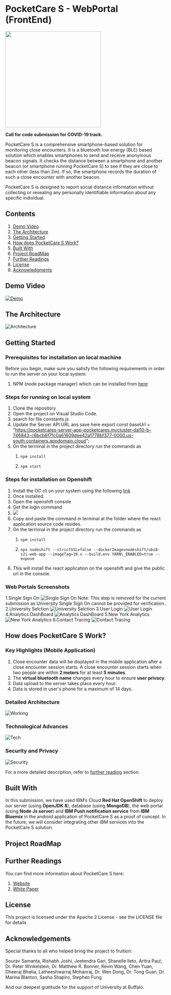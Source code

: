 # PocketCare S - WebPortal (FrontEnd)

<img src="https://github.com/PocketCareS/PocketCareS-Android/blob/development/assets/logo.png" width="300">

**Call for code submission for COVID-19 track.**

PocketCare S is a comprehensive smartphone-based solution for monitoring close encounters. It is a bluetooth low energy (BLE) based solution which enables smartphones to send and receive anonymous beacon signals. It checks the distance between a smartphone and another beacon (or smartphone running PocketCare S) to see if they are close to each other (less than 2m). If so, the smartphone records the duration of such a close encounter with another beacon. 

PocketCare S is designed to report social distance information without collecting or revealing any personally identifiable information about any specific individual.


## Contents 
1. [Demo Video](#demo-video) 
2. [The Architecture](#the-architecture)
3. [Getting Started](#getting-started)
4. [How does PocketCare S Work?](#how-does-pocketcare-s-work)
5. [Built With](#built-with)
6. [Project RoadMap](#project-roadmap)
7. [Further Readings](#further-readings)
8. [License](#license)
9. [Acknowledgments](#acknowledgements)

## Demo Video 

[![Demo](http://img.youtube.com/vi/JnOWwagUgxQ/0.jpg)](http://www.youtube.com/watch?v=JnOWwagUgxQ "PocketCare S Demo")
 
 
## The Architecture

![Architecture](https://github.com/PocketCareS/PocketCareS-Android/blob/development/assets/PocketCareS_Design_Simplified.png)

## Getting Started  

### Prerequisites for installation on local machine

Before you begin, make sure you satisfy the following requirements in order to run the server on your local system:

1. NPM (node package manager) which can be installed from [here](https://nodejs.org/en/download/)
   
### Steps for running on local system
1. Clone the repository
2. Open the project on Visual Studio Code.
3. search for file constants.js
4. Update the Server API URL ans save here
   export const baseUrl =
  "https://pocketcares-server-app-pocketcares.mycluster-dal10-b-746843-c6bcb6f7fc0a61609dee42a1778bf377-0000.us-south.containers.appdomain.cloud";
5. On the terminal in the project directory run the commands as
    1. ```npm install```
    
    2. ```npm start```

### Steps for installation on Openshift 
1. Install the OC cli on your system using the following [link](https://mirror.openshift.com/pub/openshift-v4/clients/oc/)
2. Once installed.
3. Open the openshift console
4. Get the login command
5. ![](assets/2.png)
6. Copy and paste the command in terminal at the folder where the react application source code resides.
7. On the terminal in the project directory run the commands as
    1. ```npm install```
    
    2. ```npx nodeshift --strictSSL=false --dockerImage=nodeshift/ubi8-s2i-web-app --imageTag=10.x --build.env YARN\_ENABLED=true --expose```
9. This will install the react application on the openshift and give the public url in the console.

### Web Portals Screenshots

1.Single Sign On ![Single Sign On](assets/6.png) Note: This step is removed for the current submission as University Single Sign On cannot be provided for verification.
2.University Selction ![University Selction](assets/3.png)
3.User Login ![User Login](assets/4.png)
4.Analytics DashBoard ![Analytics DashBoard](assets/5.png)
5.New York Analytics ![New York Analytics](assets/5.png)
6.Contact Tracing ![Contact Tracing](assets/1.png)


## How does PocketCare S Work?

### Key Highlights (Mobile Application)

1. Close encounter data will be displayed in the mobile application after a close encounter session starts. A close encounter session starts when two people are within **2 meters** for at least **5 minutes**. 
2. The **virtual bluetooth name** changes every hour to ensure **user privacy**. 
3. Data upload to the server takes place every hour.
4. Data is stored in user's phone for a maximum of 14 days. 

### Detailed Architecture 

![Working](https://github.com/PocketCareS/PocketCareS-Android/blob/development/assets/PocketCareS_Design_Technical.png)

### Technological Advances

![Tech](https://github.com/PocketCareS/PocketCareS-Android/blob/development/assets/PocketCare_S_Road_Map.png)

### Security and Privacy 

![Security](https://github.com/PocketCareS/PocketCareS-Android/blob/development/assets/PocketCareS-Privacy.png)

For a more detailed description, refer to [further reading](#further-readings) section. 


## Built With 

In this submission, we have used IBM’s Cloud **Red Hat OpenShift** to deploy our server (using **OpenJDK 8**), database (using **MongoDB**), the web portal (using **Node Js server**) and **IBM Push notification service** from **IBM Bluemix** in the android application of PocketCare S as a proof of concept. In the future, we will consider integrating other IBM services into the PocketCare S solution.

## Project RoadMap 

## Further Readings

You can find more information about PocketCare S here:

1. [Website](https://engineering.buffalo.edu/computer-science-engineering/pocketcares.html) 
2. [White Paper](https://docs.google.com/document/d/e/2PACX-1vT6UqA3HByzG5Di576gmz-JWzgKOFx5KLYGgJMpxcmWkOXYJ_vUFz2h1w2LnDNWI4y-xnyKhPi_s70p/pub)

## License 

This project is licensed under the Apache 2 License - see the LICENSE file for details

## Acknowledgements
Special thanks to all who helped bring the project to fruition:

Sourav Samanta, Rishabh Joshi, Jeetendra Gan, Shanelle Ileto, Aritra Paul, Dr. Peter Winkelstein, Dr. Matthew R. Bonner, Kevin Wang, Chen Yuan, Dheeraj Bhatia, Latheeshwarraj Mohanraj, Dr. Wen Dong, Dr. Tong Guan, Dr. Marina Blanton, Sasha Shapiro, Stephen Fung

And our deepest gratitude for the support of University at Buffalo.
